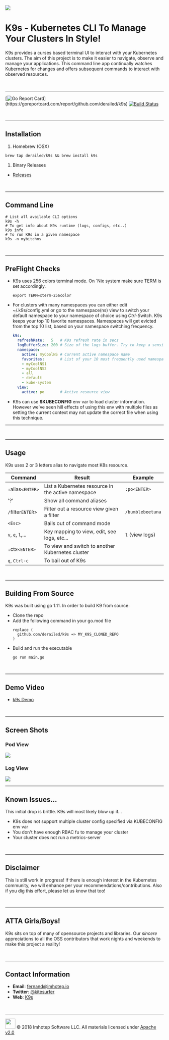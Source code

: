 <img src="assets/k9s.png">

# K9s - Kubernetes CLI To Manage Your Clusters In Style!

K9s provides a curses based terminal UI to interact with your Kubernetes clusters.
The aim of this project is to make it easier to navigate, observe and manage
your applications. This command line app continually watches Kubernetes
for changes and offers subsequent commands to interact with observed resources.


<br/>

---

[![Go Report Card](https://goreportcard.com/badge/github.com/derailed/k9s?)](https://goreportcard.com/report/github.com/derailed/k9s)
[![Build Status](https://travis-ci.com/derailed/k9s.svg?branch=master)](https://travis-ci.com/derailed/k9s)

<br/>

---
## Installation

1. Homebrew (OSX)

```shell
brew tap derailed/k9s && brew install k9s
```

1. Binary Releases

- [Releases](https://github.com/derailed/k9s/releases)

<br/>

---
## Command Line

```shell
# List all available CLI options
k9s -h
# To get info about K9s runtime (logs, configs, etc..)
k9s info
# To run K9s in a given namespace
k9s -n mybitchns
```

<br/>

---
## PreFlight Checks

* K9s uses 256 colors terminal mode. On `Nix system make sure TERM is set accordingly.

    ```shell
    export TERM=xterm-256color
    ```

* For clusters with many namespaces you can either edit ~/.k9s/config.yml or
  go to the namespace(ns) view to switch your default namespace to your namespace
  of choice using *Ctrl-S*witch. K9s keeps your top 10 favorite namespaces.
  Namespaces will get evicted from the top 10 list, based on your namespace
  switching frequency.


    ```yaml
    k9s:
      refreshRate:   5   # K9s refresh rate in secs
      logBufferSize: 200 # Size of the logs buffer. Try to keep a sensible default!
      namespace:
        active: myCoolNS # Current active namespace name
        favorites:       # List of your 10 most frequently used namespaces
        - myCoolNS1
        - myCoolNS2
        - all
        - default
        - kube-system
      view:
        active: po       # Active resource view
    ```

* K9s can use **$KUBECONFIG** env var to load cluster information. However we've
  seen hill effects of using this env with multiple files as setting the current
  context may not update the correct file when using this technique.


---
<br/>

---
## Usage

K9s uses 2 or 3 letters alias to navigate most K8s resource.

| Command           | Result                                             | Example          |
|-------------------|----------------------------------------------------|------------------|
| `:`alias`<ENTER>` | List a Kubernetes resource in the active namespace | `:po<ENTER>`     |
| '?'               | Show all command aliases                           |                  |
| `/`filter`ENTER`> | Filter out a resource view given a filter          | `/bumblebeetuna` |
| `<Esc>`           | Bails out of command mode                          |                  |
| `v`, `e`, `l`,... | Key mapping to view, edit, see logs, etc...        | `l` (view logs)  |
| `:`ctx`<ENTER>`   | To view and switch to another Kubernetes cluster   |                  |
| `q`, `Ctrl-c`     | To bail out of K9s                                 |                  |


<br/>

---
## Building From Source

K9s was built using go 1.11. In order to build K9 from source:

+ Clone the repo
+ Add the following command in your go.mod file
  ```text
  replace (
    github.com/derailed/k9s => MY_K9S_CLONED_REPO
  )
  ```
+ Build and run the executable
  ```shell
  go run main.go
  ```

<br/>

---
## Demo Video

+ [k9s Demo](https://youtu.be/k7zseUhaXeU)


<br/>

---
## Screen Shots

### Pod View

<img src="assets/screen_3.png">

### Log View

<img src="assets/screen_4.png">

<br/>

---
## Known Issues...

This initial drop is brittle. K9s will most likely blow up if...

+ K9s does not support multiple cluster config specified via KUBECONFIG env var
+ You don't have enough RBAC fu to manage your cluster
+ Your cluster does not run a metrics-server

<br/>

---
## Disclaimer

This is still work in progress! If there is enough interest in the Kubernetes
community, we will enhance per your recommendations/contributions. Also if you
dig this effort, please let us know that too!

<br/>

---
## ATTA Girls/Boys!

K9s sits on top of many of opensource projects and libraries. Our *sincere*
appreciations to all the OSS contributors that work nights and weekends
to make this project a reality!


<br/>

---
## Contact Information

+ **Email**:   fernand@imhotep.io
+ **Twitter**: [@kitesurfer](https://twitter.com/kitesurfer?lang=en)
+ **Web**:  [K9s](https://k9ss.io)

<br/>

---
<img src="assets/imhotep_logo.png" width="32" height="auto"/> © 2018 Imhotep Software LLC.
All materials licensed under [Apache v2.0](http://www.apache.org/licenses/LICENSE-2.0)